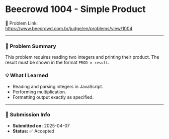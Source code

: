 # Beecrowd 1004 - Simple Product

🔗 Problem Link: https://www.beecrowd.com.br/judge/en/problems/view/1004

---

### 🧠 Problem Summary
This problem requires reading two integers and printing their product. The result must be shown in the format `PROD = result`.

### 💡 What I Learned
- Reading and parsing integers in JavaScript.
- Performing multiplication.
- Formatting output exactly as specified.

---

### 📅 Submission Info
- **Submitted on:** 2025-04-07  
- **Status:** ✅ Accepted